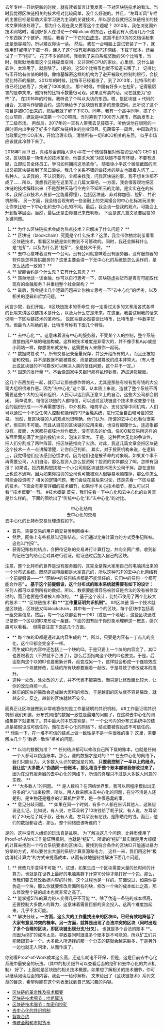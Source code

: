 去年专栏一开始更新的时候，就有读者留言让我发表一下对区块链技术的看法。当时我觉得区块链相关的技术相对比较简单，没什么好说的。并且，“左耳听风”专栏的主要目标是帮助大家学习更为主流的关键技术，所以那会我就把区块链相关的技术文章降级处理了。
那为什么现在我又要写这个主题呢？
2010年，我在浏览国外技术网站时，看到好多人在讨论一个叫bitcoin的东西，还看到有人说用几万个这个东西换了个披萨。随后，我看了一下它的<a href="https://bitcoin.org/bitcoin.pdf">白皮书</a>，这篇不到10页的文档读起来还是很容易的，所以建议你读一读。
然后，我在一台电脑上尝试安装了一下，就像用BT或电驴下载一样，连入了这个没有服务器的P2P网络，下载了账本，还尝试了一下“挖矿”。
花了不少的时间，我收到了来自系统奖励的50个比特币。当时，我默默地看着这个又耗硬盘空间，又非常吃CPU的家伙，心里想，这什么破软件，太难用了，就删除了。（是的，这50个比特币也就不知道去哪了。）
记得比特币开始有价值的时候，像维基解密这样的机构为了避开被政府控制的银行，会接受比特币的捐款。2012年的时候，比特币已经看涨了，到了2013年，比特币的市值已经比较高了，突破了1000美金。
那个时候，中国有好多人在挖矿。记得最厉害的是李笑来，他持有的比特币数量很可观，如果没有卖的话，现在就更为“恐怖”了。
在2016年的时候，我听说了个叫以太坊的东西。嗯，是区块链 + 代码的组合，又被叫作智能合约，这的确给予了区块链有更多的想像空间。还听说了这个项目是被ICO出来的，然后我就了解了下ICO。同年，我有一个高中同学，搞了个创业项目，据说是中国第一个ICO项目。当时筹到了1000万人民币，然后发币上了二级市场。
再然后，2017年的一天有人带我去见薛蛮子。听他说他在很短的一段时间内出手投了好多个和区块链相关的创业项目。见薛蛮子一周后，中国政府出台政策定性ICO非法，开始治理市场，清除所有一切和ICO相关的东西。
似乎市场应该就此冷静下来了。
<!-- [[[read_end]]] -->
2018年1 月 9 日，真格基金创始人徐小平在一个微信群里对他投资公司的 CEO 们说，区块链是一场伟大的技术革命。他要求大家“对区块链不要有怀疑，不要有迟疑，立即动员全体员工，学习如何拥抱这场革命”。
随着徐小平这个微信截图的流出又把区块链推到了风口浪尖。我几个关系不错的做技术的朋友也跟着入坑了……各种人，认识我的，不认识我的，全都来找我，问我区块链的事，我不想关注都不成了……
所以，我想我还是在这里写上几篇文章吧。一方面，我会很客观地把区块链的技术解释出来（不是那种天马行空完全不知所云的比喻，是实实在在的技术，我保证非技术人员都一定能看得懂），包括区块链、非对称加密、挖矿、共识机制等。
另一方面，我会结合现有的一些金融上的交易撮合的中心化标准玩法来让你来比较一下中心化和去中心化的不同。最后，我会谈一些我的观点，可能会上升到哲学层面。当然，最后还是由你自己来做判断。
下面是这几篇文章要回答的关键问题。

1. ** 为什么区块链技术会成为热点技术？它解决了什么问题？ **
2. ** 区块链（blockchain）究竟是个什么技术？这里，我会带你抽丝剥茧看看区块链技术，看看区块链是如何做到不可篡改的。同时，我还会解释什么是“挖矿”，以及为什么要&quot;挖矿&quot;，全是技术干货。 **
3. ** 去中心意味着没有一个公司，没有公司就意味着没有服务器，没有服务器的软件是怎样提供服务的？这里主要会讲一下无中心化的系统是怎么运作的，是怎么达成一致的？ **
4. ** 智能合约是个什么鬼？它有什么意思？ **
5. ** 简单地谈一谈金融，你可以自行思考一下，区块链虚拟货币是否有可能取代现有的金融服务？并重组整个社会架构？ **
6. ** 最后，我会提出几个逻辑问题来让你独立思考一下“去中心化”的优劣，以及相关的逻辑和哲学问题。 **

闲言少叙，我们开始。
#区块链技术的革命性
你一定看过太多的文章用各式各样的比喻来讲区块链技术是什么，以及为什么它是未来。在这里，我尝试用我的话来说明一下区块链技术的革命性。
说区块链必然要谈比特币，比特币是一种数字货币。但最令人叫绝的是，比特币号称有下面几个特性。

1. ** 去中心化 **。这意味着没有中心的服务器，不受某个人的控制，整个系统直接由用户端的电脑构成。这样的技术难度是非常大的，并不像手机App或是小网站一样，你想发布就发布，这需要有人来跟你一起玩。
2. ** 数据防篡改 **。所有交易记录全量保存，并公开给所有的人，而且还被加密和校验。并不是数据不能被篡改，而是数据被篡改的成本非常大。（有人借此说区块链的不可篡改可以解决人类的信任问题，这个并不一定。）
3. ** 固定的发行量 **。不会像国家中央银行那样乱印钞票，造成通货膨胀。

这几个东西加在一起，就可以让那些想作弊的人，尤其是那些有权有势有钱的大公司大组织很难作恶。因为“去中心化”这个事，从本质上来说，造就了整个系统不再需要这些个大的公司和组织，人民可以达到真正意义上的自治，这些大公司都会倒闭。
简单说来，相信区块链的人都相信，可以通过区块链这个技术来改变整个社会的组织形成——不再需要银行、中介机构、电商平台、支付宝等中间机构，人们可以通过一个不受任何人控制和操作的P2P金融系统，进行完全自由和可信的交易。
当然，反区块链的人的观点也很明确。他们认为，所谓的去中心化看似很美好，但实则不可能。而且从目前的区块链的应用来看，也没有颠覆什么，连迹象都没有。反而，大家都在疯狂地炒作概念，没有实质的价值。像ICO和交易所这样的东西里面充满了大量的投机主义，泡沫非常大。
于是，这种巨大无比的争议性，把人们分割成了两种阵营，把区块链推向了火热。对此，我这几篇文章会把区块链这个技术一点一点讲解清楚，让你自己判断。
其实，对于投资机构来说，在逻辑上，我觉得他们应该感到恐慌才对，因为他们也是被革命的对象啊。如果某个事不再需要公司，人们自治，那么投资人怎么投资啊？投资的实体都没了啊，怎样有回报？
如果说，投资机构想扶植一个小公司用区块链技术把大公司干掉，那在逻辑上也说不通啊，因为如果你投资的公司也可能被别人很容易地颠覆掉，那么你怎么可能会投资呢？
相关的逻辑问题，我们会放在最后来讨论，还是先看一下区块链的技术。下面会有非常详细的技术细节，如果你不关心技术细节，那么可以只看“”技术概要”一节。
#技术概要
首先，我们先看一下中心化和去中心化的业务流是什么样的。
下面的图给出了“传统中心化”和“去中心化”的对比。
<img src="https://static001.geekbang.org/resource/image/cf/1c/cf7c446b8781434c33a536228c335b1c.png" alt="" />
<center><span class="reference">中心化结构</center>
<img src="https://static001.geekbang.org/resource/image/93/48/93db9b74de0c73d52e4ed35f559a6348.png" alt="" />
<center><span class="reference">去中心化的交易</center>
去中心化的比特币交易处理流程如下。

* 首先，需要交易的用户把交易传到网络中。
* 然后，网络上有些机器叫记账结点，它们通过比拼计算力的方式竞争记账权。这也叫“挖矿”。
* 获得记账权的结点，会把待记账的交易进行计算打包，并向全网广播。收到新的记账包的结点会对其进行验证，验证通过后加入自己的区块。

注意，整个比特币的世界是没有服务器的，其完全是靠大家用自己的电脑拼出来的一个分布式系统。既然这些电脑都是大家自己的，所以这种P2P的去中心化网络有一个前提假设——** “网络中的任何结点都是不能信任的，它们中的任何一个都可能会作恶” **。
基于这个前提假设，这个分布式的账本系统就需要有如下的设计：** 任何人都可以拿到所有的数据。所以，数据要能很容易被验证是合法的没有被修改过的，而且也要是很难被人修改的。 **
基于这个设计，比特币使用了两个比较大的技术：** “区块链技术”<strong>和 **“工作量证明共识机制”</strong>。
##区块链
第一个技术就是区块链，区块链又叫blockchain，其中有一个一个的区块，每个区块中包括着一组交易信息，然后，每一个区块都会有一个ID（或是一个地址），这些区块通过记录前一个区块的ID来形成一条链。下面的图有助于你形象地理解这一概念，感兴趣可以看看。
<img src="https://static001.geekbang.org/resource/image/77/00/7794cf8d3e41046d3d3bf215c5edae00.png" alt="" />
但需要注意下面这几个方面。

* ** 每个块的ID都是通过其内容生成的 **，所以，只要是内容有一丁点儿的变化，这个ID都会完全不一样。
* 而生成ID的内容中还包括上一个块的ID。于是只要上一个块的内容变了，其ID也要跟着变（不然就不合法了），那么后面指向这个块的ID也要变。于是，后面指向这个块的ID也要重新计算，而变成另一个，这样就会形成一个连锁效应——一个块被修改，后续的所有块都要跟着一起改。于是导致了修改成本的提升。
* 这种一处改，处处改的方式，并不代表不能篡改，而只是让修改面比较大，让你的改动麻烦一点。
* 越旧的区块的篡改会造成越大面积的修改，于是越旧的区块就不容易篡改，就越安全。反之，越新的区块就越不安全。

而真正让区块链做到非常难篡改的是工作量证明的共识机制。
##工作量证明共识机制
我们知道，分布式网络的数据一致性是最难的问题了，在这种去中心化的网络集群下就更难了。其中最大的本质差别是，** 一个公司内的分布式系统中的结点是被假设成可信任的，而在去中心化的网络下，结点要被假设成不可信任的。 ** 想象一下，在一堆不可信的结点上做一致性是不是一件很难的事？
这里，需要解决几个与“数据一致性”相关的问题。

* ** 以谁的数据为准？ ** 任何结点都可以修改自己所下载的账本，也就是任何一个人都可以伪造账本。那么，谁的数据才是对的？** 在去中心化的网络下，我们只能认为，大多数人认识的数据是对的。 **只要我控制了一半以上的结点，我让这“大多数人”伪造同一份账本，那么相当于整个账本都被我修改过来了。** 因为在没有服务器的去中心化的网络下，所谓的真理只不过是大多数人同意的东西。 **
* ** “大多数人”的问题。 ** 是人数吗？在网络世界里，我可以用程序模拟出无穷多的“人”出来投票，所以，用人数来解决去中心化的问题，在分不清是人还是狗，是生物还是程序的计算机世界里，是一件很愚蠢的事。
* ** 意见分歧问题。 ** 如果在同一个时刻，有多个人都在告诉其他人，这账应该这么记。比如说，有人说，左耳朵转了10块钱给了耗子叔，有人说，左耳朵转了20元给了耗子叔，还有人说，左耳朵没有花钱，是陈皓花的钱。而且，他们的数据都合法，那么，整个网络应该听谁的？

是的，这种没有人组织的玩法真是乱啊。
为了解决这几个问题，比特币使用了Proof-of-Work工作量证明机制，也就是“挖矿”。所谓的“挖矿”其实就是用大规模的计算来找到一个符合系统要求的区块ID。要找到符合条件的区块ID只能通过暴力穷举的方式，所以要付出大量的系统计算资源和电力。
这样一来，我们用这种“极度消耗计算力”的方式来提高成本，从而有效地遏制或解决下面几个问题。

1. ** 修改几乎变得不可能 **。试想，如果生成一个区块需要大量的长时间的计算力。也就是在世界上最好的电脑集群下计算10分钟才能打好一个包。那么，当我们要去修改数据内容的时候，这个过程也是一样的。前面说过，如果你要伪造一个块，那么你就要修改后面所有的块，修改一个块的成本如此之高，那么修改整个链的成本也就非常之高了。
2. ** 能掌握51%的算力的人变得几乎不可能 **。除了伪造一条链的成本很高，还要控制大多数人的算力，这意味着需要巨额的资金投入。这两个难度加起来，几乎不太可能。
3. ** 解决分歧 **。一方面，这么大的工作量找出来的区块ID，已经有效地降低了大家有意见冲突的概率。另一方面，就算是出现了合法冲突的区块（同时出现了多个合理的区块，即区块链出现分支/分叉），** 也就是多个合法的账本 **。而因为挖矿的成本太高，导致要同时跟进多个账本是不可能的，所以矿工们只能赌跟其中一个。大多数人所选择的那一个分支的链就会越来越多，于是另外一边也就无人问津，从而作废了。

你别看Proof-of-Work成本这么高，还这么耗电不环保，但是，这是目前去中心化系统中最安全的玩法。（其中的相关细节可以查看后面的挖矿和去中心化的共识机制）
好了，上面就是区块链的相关技术概要。如果想了解相关的技术细节，你可以继续阅读后面的内容，我会一一给你解析。
文末给出了《区块链技术》系列文章的目录，希望你能在这个列表里找到自己感兴趣的内容。

* <a href="https://time.geekbang.org/column/article/5197">区块链的革命性及技术概要</a>
* <a href="https://time.geekbang.org/column/article/5363">区块链技术细节：哈希算法</a>
* <a href="https://time.geekbang.org/column/article/5438">区块链技术细节：加密和挖矿</a>
* <a href="https://time.geekbang.org/column/article/5612">去中心化的共识机制</a>
* <a href="https://time.geekbang.org/column/article/5623">智能合约</a>
* <a href="https://time.geekbang.org/column/article/5636">传统金融和虚拟货币</a>

<p></p>
